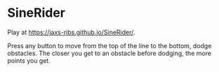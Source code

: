 # SineRider

Play at https://jaxs-ribs.github.io/SineRider/.

Press any button to move from the top of the line to the bottom, dodge obstacles. 
The closer you get to an obstacle before dodging, the more points you get.
